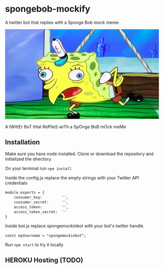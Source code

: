 # spongebob-mockify
A twitter bot that replies with a Sponge Bob mock meme 

![Mocking Bob](/src/img/spongebob.jpg?raw=true "Sponge Bob Mocking Meme")

A tWittEr BoT tHat RePlieS wiTh a SpOnge BoB mOck meMe
## Installation

Make sure you have node installed. Clone or download the repository and initialized the directory.

On your terminal run ```npm install```

Inside the config.js replace the empty strings with your Twitter API credentials

```
module.exports = {
    consumer_key:         '',
    consumer_secret:      '',
    access_token:         '',
    access_token_secret:  ''
}
```

Inside bot.js replace spongemockinbot with your bot's twitter handle.

```const myUsername = "spongemockinbot";```

Run ```npm start``` to try it locally

## HEROKU Hosting (TODO)
